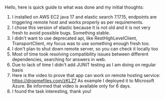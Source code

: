 Hello, here is quick guide to what was done and my initial thoughts:
1. I installed on AWS EC2 java 17 and elastic search 7.17.15, endpoints are triggering remote host and works properly 
as per requirements.
2. I chose this version of elastic because it is not old and it is not very fresh to avoid possible bugs. Something stable.
3. I didn't want to use deprecated api, like RestHighLevelClient, TransportClient, my focus was to use something enough fresh too.
4. I don't plan to shut down remote server, so you can check it locally too
5. Most of time took resolving compatibility issues between different dependencies, searching for answers in web.
6. Due to lack of time I didn't add JUNIT testing as I am doing on regular basis
7. Here is the video to prove that app can work on remote hosting service: https://dropmefiles.com/zKLZ7
   As example I deployed it to Microsoft Azure. Be informed that video is available only for 6 days.
8. I found the task interesting, thank you!